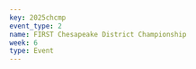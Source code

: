 ```yaml
---
key: 2025chcmp
event_type: 2
name: FIRST Chesapeake District Championship
week: 6
type: Event
---
```

